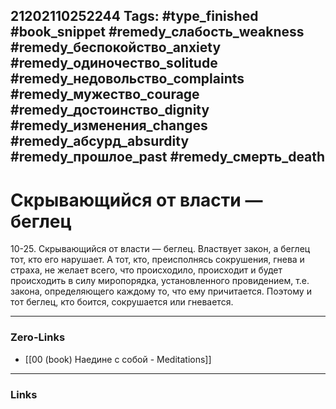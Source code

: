 21202110252244
Tags: #type_finished #book_snippet #remedy_слабость_weakness #remedy_беспокойство_anxiety #remedy_одиночество_solitude #remedy_недовольство_complaints #remedy_мужество_courage #remedy_достоинство_dignity #remedy_изменения_changes #remedy_абсурд_absurdity #remedy_прошлое_past #remedy_смерть_death
---
#  Скрывающийся от власти — беглец

 10-25. Скрывающийся от власти — беглец. Властвует закон, а беглец тот, кто его нарушает. А тот, кто, преисполнясь сокрушения, гнева и страха, не желает всего, что происходило, происходит и будет происходить в силу миропорядка, установленного провидением, т.е. закона, определяющего каждому то, что ему причитается. Поэтому и тот беглец, кто боится, сокрушается или гневается. 

---
### Zero-Links
- [[00 (book) Наедине с собой - Meditations]]
---
### Links
